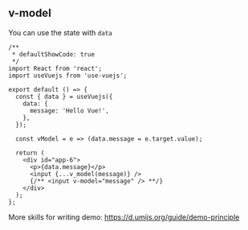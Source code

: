 ## v-model

You can use the state with `data`

```tsx
/**
 * defaultShowCode: true
 */
import React from 'react';
import useVuejs from 'use-vuejs';

export default () => {
  const { data } = useVuejs({
    data: {
      message: 'Hello Vue!',
    },
  });

  const vModel = e => (data.message = e.target.value);

  return (
    <div id="app-6">
      <p>{data.message}</p>
      <input {...v_model(message)} />
      {/** <input v-model="message" /> **/}
    </div>
  );
};
```

More skills for writing demo: https://d.umijs.org/guide/demo-principle
